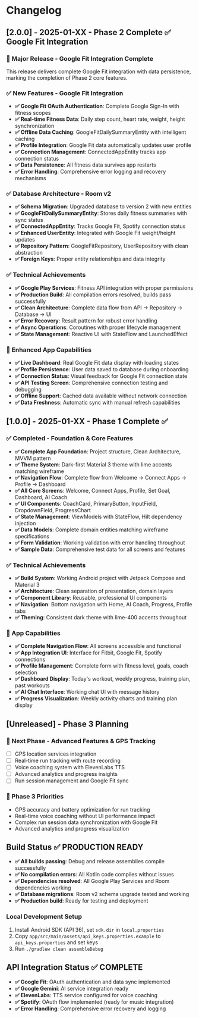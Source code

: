 # Changelog

## [2.0.0] - 2025-01-XX - Phase 2 Complete ✅ Google Fit Integration

### 🎯 Major Release - Google Fit Integration Complete
This release delivers complete Google Fit integration with data persistence, marking the completion of Phase 2 core features.

### ✅ New Features - Google Fit Integration
- **✅ Google Fit OAuth Authentication**: Complete Google Sign-In with fitness scopes
- **✅ Real-time Fitness Data**: Daily step count, heart rate, weight, height synchronization
- **✅ Offline Data Caching**: GoogleFitDailySummaryEntity with intelligent caching
- **✅ Profile Integration**: Google Fit data automatically updates user profile
- **✅ Connection Management**: ConnectedAppEntity tracks app connection status
- **✅ Data Persistence**: All fitness data survives app restarts
- **✅ Error Handling**: Comprehensive error logging and recovery mechanisms

### ✅ Database Architecture - Room v2
- **✅ Schema Migration**: Upgraded database to version 2 with new entities
- **✅ GoogleFitDailySummaryEntity**: Stores daily fitness summaries with sync status
- **✅ ConnectedAppEntity**: Tracks Google Fit, Spotify connection status
- **✅ Enhanced UserEntity**: Integrated with Google Fit weight/height updates
- **✅ Repository Pattern**: GoogleFitRepository, UserRepository with clean abstraction
- **✅ Foreign Keys**: Proper entity relationships and data integrity

### ✅ Technical Achievements
- **✅ Google Play Services**: Fitness API integration with proper permissions
- **✅ Production Build**: All compilation errors resolved, builds pass successfully
- **✅ Clean Architecture**: Complete data flow from API → Repository → Database → UI
- **✅ Error Recovery**: Result<T> pattern for robust error handling
- **✅ Async Operations**: Coroutines with proper lifecycle management
- **✅ State Management**: Reactive UI with StateFlow and LaunchedEffect

### 📱 Enhanced App Capabilities
- **✅ Live Dashboard**: Real Google Fit data display with loading states
- **✅ Profile Persistence**: User data saved to database during onboarding
- **✅ Connection Status**: Visual feedback for Google Fit connection state
- **✅ API Testing Screen**: Comprehensive connection testing and debugging
- **✅ Offline Support**: Cached data available without network connection
- **✅ Data Freshness**: Automatic sync with manual refresh capabilities

## [1.0.0] - 2025-01-XX - Phase 1 Complete ✅

### ✅ Completed - Foundation & Core Features
- **✅ Complete App Foundation**: Project structure, Clean Architecture, MVVM pattern
- **✅ Theme System**: Dark-first Material 3 theme with lime accents matching wireframe
- **✅ Navigation Flow**: Complete flow from Welcome → Connect Apps → Profile → Dashboard
- **✅ All Core Screens**: Welcome, Connect Apps, Profile, Set Goal, Dashboard, AI Coach
- **✅ UI Components**: CoachCard, PrimaryButton, InputField, DropdownField, ProgressChart
- **✅ State Management**: ViewModels with StateFlow, Hilt dependency injection
- **✅ Data Models**: Complete domain entities matching wireframe specifications
- **✅ Form Validation**: Working validation with error handling throughout
- **✅ Sample Data**: Comprehensive test data for all screens and features

### ✅ Technical Achievements
- **✅ Build System**: Working Android project with Jetpack Compose and Material 3
- **✅ Architecture**: Clean separation of presentation, domain layers
- **✅ Component Library**: Reusable, professional UI components
- **✅ Navigation**: Bottom navigation with Home, AI Coach, Progress, Profile tabs
- **✅ Theming**: Consistent dark theme with lime-400 accents throughout

### 📱 App Capabilities
- **✅ Complete Navigation Flow**: All screens accessible and functional
- **✅ App Integration UI**: Interface for Fitbit, Google Fit, Spotify connections
- **✅ Profile Management**: Complete form with fitness level, goals, coach selection
- **✅ Dashboard Display**: Today's workout, weekly progress, training plan, past workouts
- **✅ AI Chat Interface**: Working chat UI with message history
- **✅ Progress Visualization**: Weekly activity charts and training plan display

## [Unreleased] - Phase 3 Planning
### 🔄 Next Phase - Advanced Features & GPS Tracking
- [ ] GPS location services integration
- [ ] Real-time run tracking with route recording
- [ ] Voice coaching system with ElevenLabs TTS
- [ ] Advanced analytics and progress insights
- [ ] Run session management and Google Fit sync

### 🎯 Phase 3 Priorities
- GPS accuracy and battery optimization for run tracking
- Real-time voice coaching without UI performance impact
- Complex run session data synchronization with Google Fit
- Advanced analytics and progress visualization

## Build Status ✅ PRODUCTION READY
- **✅ All builds passing**: Debug and release assemblies compile successfully
- **✅ No compilation errors**: All Kotlin code compiles without issues
- **✅ Dependencies resolved**: All Google Play Services and Room dependencies working
- **✅ Database migrations**: Room v2 schema upgrade tested and working
- **✅ Production build**: Ready for testing and deployment

### Local Development Setup
1. Install Android SDK (API 36), set `sdk.dir` in `local.properties`
2. Copy `app/src/main/assets/api_keys.properties.example` to `api_keys.properties` and set keys
3. Run `./gradlew clean assembleDebug`

## API Integration Status ✅ COMPLETE
- **✅ Google Fit**: OAuth authentication and data sync implemented
- **✅ Google Gemini**: AI service integration ready
- **✅ ElevenLabs**: TTS service configured for voice coaching
- **✅ Spotify**: OAuth flow implemented (ready for music integration)
- **✅ Error Handling**: Comprehensive error recovery and logging

